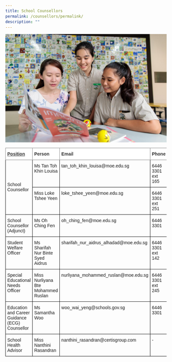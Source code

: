 ```yaml
---
title: School Counsellors
permalink: /counsellors/permalink/
description: ""
---
```

![](/images/banner-for-school-counsellor-1024x683.jpg)
<style type="text/css">
.tg  {border-collapse:collapse;border-spacing:0;}
.tg td{border-color:black;border-style:solid;border-width:1px;font-family:Arial, sans-serif;font-size:14px;
  overflow:hidden;padding:10px 5px;word-break:normal;}
.tg th{border-color:black;border-style:solid;border-width:1px;font-family:Arial, sans-serif;font-size:14px;
  font-weight:normal;overflow:hidden;padding:10px 5px;word-break:normal;}
.tg .tg-cly1{text-align:left;vertical-align:middle}
.tg .tg-vwo1{background-color:#FFF;border-color:inherit;color:#323232;font-weight:bold;text-align:left;vertical-align:middle}
.tg .tg-b5eh{background-color:#FFF;border-color:inherit;color:#323232;font-weight:bold;text-align:left;text-decoration:underline;
  vertical-align:middle}
.tg .tg-0lax{text-align:left;vertical-align:top}
</style>
<table class="tg">
<thead>
  <tr>
    <th class="tg-b5eh"><span style="font-weight:bold;color:#323232">Position</span></th>
    <th class="tg-vwo1"><span style="font-weight:bold;color:#323232">Person</span></th>
    <th class="tg-vwo1"><span style="font-weight:bold;color:#323232">Email</span></th>
    <th class="tg-vwo1"><span style="font-weight:bold;color:#323232">Phone</span></th>
  </tr>
</thead>
<tbody>
  <tr>
    <td class="tg-cly1" rowspan="2">School Counsellor</td>
    <td class="tg-0lax">Ms Tan Toh Khin Louisa</td>
    <td class="tg-0lax">tan_toh_khin_louisa@moe.edu.sg</td>
    <td class="tg-0lax">6446 3301 ext 165</td>
  </tr>
  <tr>
    <td class="tg-0lax">Miss Loke Tshee Yeen</td>
    <td class="tg-0lax">loke_tshee_yeen@moe.edu.sg</td>
    <td class="tg-0lax">6446 3301 ext 251</td>
  </tr>
  <tr>
    <td class="tg-0lax">School Counsellor (Adjunct)</td>
    <td class="tg-0lax">Ms Oh Ching Fen</td>
    <td class="tg-0lax">oh_ching_fen@moe.edu.sg</td>
    <td class="tg-0lax">6446 3301</td>
  </tr>
  <tr>
    <td class="tg-0lax">Student Welfare Officer</td>
    <td class="tg-0lax">Ms Sharifah Nur Binte Syed Aidrus</td>
    <td class="tg-0lax">sharifah_nur_aidrus_alhadad@moe.edu.sg</td>
    <td class="tg-0lax">6446 3301 ext 142</td>
  </tr>
  <tr>
    <td class="tg-0lax">Special Educational Needs Officer</td>
    <td class="tg-0lax">Miss Nurliyana Bte Mohammed Ruslan</td>
    <td class="tg-0lax">nurliyana_mohammed_ruslan@moe.edu.sg</td>
    <td class="tg-0lax">6446 3301 ext 245</td>
  </tr>
  <tr>
    <td class="tg-0lax">Education and Career Guidance (ECG) Counsellor</td>
    <td class="tg-0lax">Ms Samantha Woo</td>
    <td class="tg-0lax">woo_wai_yeng@schools.gov.sg</td>
    <td class="tg-0lax">6446 3301</td>
  </tr>
  <tr>
    <td class="tg-0lax">School Health Advisor</td>
    <td class="tg-0lax">Miss Nanthini Rasandran</td>
    <td class="tg-0lax">nanthini_rasandran@certisgroup.com</td>
    <td class="tg-0lax">-</td>
  </tr>
</tbody>
</table>